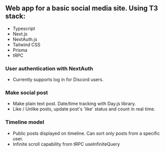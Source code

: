 ## Web app for a basic social media site. Using T3 stack:

- Typescript
- Next.js
- NextAuth.js
- Tailwind CSS
- Prisma
- tRPC

### User authentication with NextAuth

- Currently supports log in for Discord users.

### Make social post

- Make plain text post. Date/time tracking with Day.js library.
- Like / Unlike posts, update post's 'like' status and count in real time.

### Timeline model

- Public posts displayed on timeline. Can sort only posts from a specific user.
- Infinite scroll capability from tRPC useInfiniteQuery
